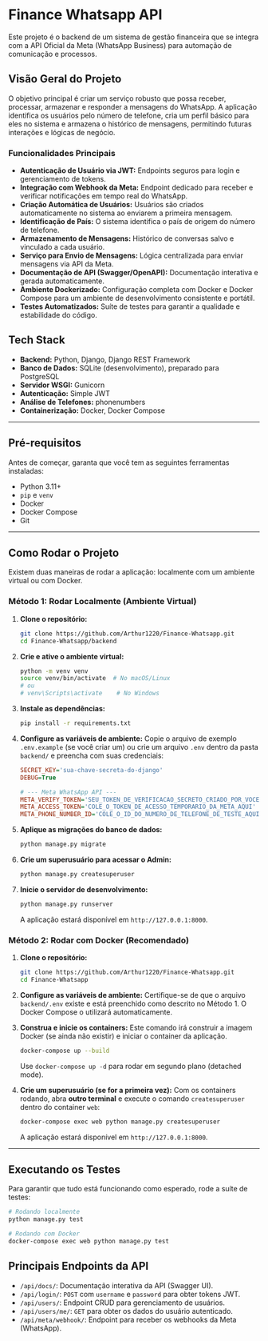 # Finance Whatsapp API

Este projeto é o backend de um sistema de gestão financeira que se integra com a API Oficial da Meta (WhatsApp Business) para automação de comunicação e processos.

## Visão Geral do Projeto

O objetivo principal é criar um serviço robusto que possa receber, processar, armazenar e responder a mensagens do WhatsApp. A aplicação identifica os usuários pelo número de telefone, cria um perfil básico para eles no sistema e armazena o histórico de mensagens, permitindo futuras interações e lógicas de negócio.

### Funcionalidades Principais

-   **Autenticação de Usuário via JWT:** Endpoints seguros para login e gerenciamento de tokens.
-   **Integração com Webhook da Meta:** Endpoint dedicado para receber e verificar notificações em tempo real do WhatsApp.
-   **Criação Automática de Usuários:** Usuários são criados automaticamente no sistema ao enviarem a primeira mensagem.
-   **Identificação de País:** O sistema identifica o país de origem do número de telefone.
-   **Armazenamento de Mensagens:** Histórico de conversas salvo e vinculado a cada usuário.
-   **Serviço para Envio de Mensagens:** Lógica centralizada para enviar mensagens via API da Meta.
-   **Documentação de API (Swagger/OpenAPI):** Documentação interativa e gerada automaticamente.
-   **Ambiente Dockerizado:** Configuração completa com Docker e Docker Compose para um ambiente de desenvolvimento consistente e portátil.
-   **Testes Automatizados:** Suíte de testes para garantir a qualidade e estabilidade do código.

## Tech Stack

-   **Backend:** Python, Django, Django REST Framework
-   **Banco de Dados:** SQLite (desenvolvimento), preparado para PostgreSQL
-   **Servidor WSGI:** Gunicorn
-   **Autenticação:** Simple JWT
-   **Análise de Telefones:** phonenumbers
-   **Containerização:** Docker, Docker Compose

---

## Pré-requisitos

Antes de começar, garanta que você tem as seguintes ferramentas instaladas:

-   Python 3.11+
-   `pip` e `venv`
-   Docker
-   Docker Compose
-   Git

---

## Como Rodar o Projeto

Existem duas maneiras de rodar a aplicação: localmente com um ambiente virtual ou com Docker.

### Método 1: Rodar Localmente (Ambiente Virtual)

1.  **Clone o repositório:**
    ```bash
    git clone https://github.com/Arthur1220/Finance-Whatsapp.git
    cd Finance-Whatsapp/backend
    ```

2.  **Crie e ative o ambiente virtual:**
    ```bash
    python -m venv venv
    source venv/bin/activate  # No macOS/Linux
    # ou
    # venv\Scripts\activate    # No Windows
    ```

3.  **Instale as dependências:**
    ```bash
    pip install -r requirements.txt
    ```

4.  **Configure as variáveis de ambiente:**
    Copie o arquivo de exemplo `.env.example` (se você criar um) ou crie um arquivo `.env` dentro da pasta `backend/` e preencha com suas credenciais:
    ```ini
    SECRET_KEY='sua-chave-secreta-do-django'
    DEBUG=True
    
    # --- Meta WhatsApp API ---
    META_VERIFY_TOKEN='SEU_TOKEN_DE_VERIFICACAO_SECRETO_CRIADO_POR_VOCE'
    META_ACCESS_TOKEN='COLE_O_TOKEN_DE_ACESSO_TEMPORARIO_DA_META_AQUI'
    META_PHONE_NUMBER_ID='COLE_O_ID_DO_NUMERO_DE_TELEFONE_DE_TESTE_AQUI'
    ```

5.  **Aplique as migrações do banco de dados:**
    ```bash
    python manage.py migrate
    ```

6.  **Crie um superusuário para acessar o Admin:**
    ```bash
    python manage.py createsuperuser
    ```

7.  **Inicie o servidor de desenvolvimento:**
    ```bash
    python manage.py runserver
    ```

    A aplicação estará disponível em `http://127.0.0.1:8000`.

### Método 2: Rodar com Docker (Recomendado)

1.  **Clone o repositório:**
    ```bash
    git clone https://github.com/Arthur1220/Finance-Whatsapp.git
    cd Finance-Whatsapp
    ```

2.  **Configure as variáveis de ambiente:**
    Certifique-se de que o arquivo `backend/.env` existe e está preenchido como descrito no Método 1. O Docker Compose o utilizará automaticamente.

3.  **Construa e inicie os containers:**
    Este comando irá construir a imagem Docker (se ainda não existir) e iniciar o container da aplicação.
    ```bash
    docker-compose up --build
    ```
    Use `docker-compose up -d` para rodar em segundo plano (detached mode).

4.  **Crie um superusuário (se for a primeira vez):**
    Com os containers rodando, abra **outro terminal** e execute o comando `createsuperuser` dentro do container `web`:
    ```bash
    docker-compose exec web python manage.py createsuperuser
    ```

    A aplicação estará disponível em `http://127.0.0.1:8000`.

---

## Executando os Testes

Para garantir que tudo está funcionando como esperado, rode a suíte de testes:

```bash
# Rodando localmente
python manage.py test

# Rodando com Docker
docker-compose exec web python manage.py test
```

## Principais Endpoints da API

  - `/api/docs/`: Documentação interativa da API (Swagger UI).
  - `/api/login/`: `POST` com `username` e `password` para obter tokens JWT.
  - `/api/users/`: Endpoint CRUD para gerenciamento de usuários.
  - `/api/users/me/`: `GET` para obter os dados do usuário autenticado.
  - `/api/meta/webhook/`: Endpoint para receber os webhooks da Meta (WhatsApp).
